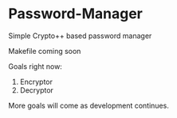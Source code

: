# Password-Manager
Simple Crypto++ based password manager

Makefile coming soon

Goals right now:
1. Encryptor
2. Decryptor

More goals will come as development continues.
